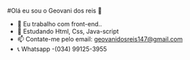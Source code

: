 #Olá eu sou o Geovani dos reis 👋


- 🔭 Eu trabalho com front-end..
- 🌱 Estudando Html, Css, Java-script
- 📫 Contate-me pelo email: geovanidosreis147@gmail.com
- 📞 Whatsapp -(034) 99125-3955
